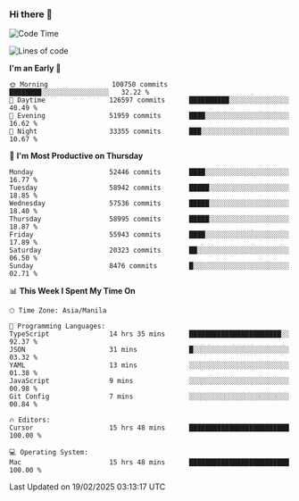 ### Hi there 👋

<!--START_SECTION:waka-->
![Code Time](http://img.shields.io/badge/Code%20Time-5%2C866%20hrs%208%20mins-blue)

![Lines of code](https://img.shields.io/badge/From%20Hello%20World%20I%27ve%20Written-119.9%20million%20lines%20of%20code-blue)

**I'm an Early 🐤** 

```text
🌞 Morning                100750 commits      ████████░░░░░░░░░░░░░░░░░   32.22 % 
🌆 Daytime                126597 commits      ██████████░░░░░░░░░░░░░░░   40.49 % 
🌃 Evening                51959 commits       ████░░░░░░░░░░░░░░░░░░░░░   16.62 % 
🌙 Night                  33355 commits       ███░░░░░░░░░░░░░░░░░░░░░░   10.67 % 
```
📅 **I'm Most Productive on Thursday** 

```text
Monday                   52446 commits       ████░░░░░░░░░░░░░░░░░░░░░   16.77 % 
Tuesday                  58942 commits       █████░░░░░░░░░░░░░░░░░░░░   18.85 % 
Wednesday                57536 commits       █████░░░░░░░░░░░░░░░░░░░░   18.40 % 
Thursday                 58995 commits       █████░░░░░░░░░░░░░░░░░░░░   18.87 % 
Friday                   55943 commits       ████░░░░░░░░░░░░░░░░░░░░░   17.89 % 
Saturday                 20323 commits       ██░░░░░░░░░░░░░░░░░░░░░░░   06.50 % 
Sunday                   8476 commits        █░░░░░░░░░░░░░░░░░░░░░░░░   02.71 % 
```


📊 **This Week I Spent My Time On** 

```text
🕑︎ Time Zone: Asia/Manila

💬 Programming Languages: 
TypeScript               14 hrs 35 mins      ███████████████████████░░   92.37 % 
JSON                     31 mins             █░░░░░░░░░░░░░░░░░░░░░░░░   03.32 % 
YAML                     13 mins             ░░░░░░░░░░░░░░░░░░░░░░░░░   01.38 % 
JavaScript               9 mins              ░░░░░░░░░░░░░░░░░░░░░░░░░   00.98 % 
Git Config               7 mins              ░░░░░░░░░░░░░░░░░░░░░░░░░   00.84 % 

🔥 Editors: 
Cursor                   15 hrs 48 mins      █████████████████████████   100.00 % 

💻 Operating System: 
Mac                      15 hrs 48 mins      █████████████████████████   100.00 % 
```


 Last Updated on 19/02/2025 03:13:17 UTC
<!--END_SECTION:waka-->


<!--
**rad182/rad182** is a ✨ _special_ ✨ repository because its `README.md` (this file) appears on your GitHub profile.

Here are some ideas to get you started:

- 🔭 I’m currently working on ...
- 🌱 I’m currently learning ...
- 👯 I’m looking to collaborate on ...
- 🤔 I’m looking for help with ...
- 💬 Ask me about ...
- 📫 How to reach me: ...
- 😄 Pronouns: ...
- ⚡ Fun fact: ...
-->
